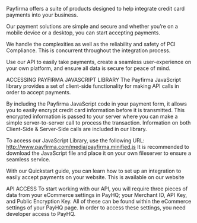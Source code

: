 Payfirma offers a suite of products designed to help integrate credit card payments into your business. 

Our payment solutions are simple and secure and whether you’re on a mobile device or a desktop, you can start accepting payments.

We handle the complexities as well as the reliability and safety of PCI Compliance. This is concurrent throughout the integration process.

Use our API to easily take payments, create a seamless user-experience on your own platform, and ensure all data is secure for peace of mind.


ACCESSING PAYFIRMA JAVASCRIPT LIBRARY
The Payfirma JavaScript library provides a set of client-side functionality for making API calls in order to accept payments.

By including the Payfirma JavaScript code in your payment form, it allows you to easily encrypt credit card information before it is transmitted. This encrypted information is passed to your server where you can make a simple server-to-server call to process the transaction. Information on both Client-Side & Server-Side calls are included in our library.

To access our JavaScript Library, use the following URL: 
http://www.payfirma.com/media/payfirma.minified.js
It is recommended to download the JavaScript file and place it on your own fileserver to ensure a seamless service.

With our Quickstart guide, you can learn how to set up an integration to easily accept payments on your website. This is available on our website

API ACCESS
To start working with our API, you will require three pieces of data from your eCommerce settings in PayHQ; your Merchant ID, API Key, and Public Encryption Key. All of these can be found within the eCommerce settings of your PayHQ page.
In order to access these settings, you need developer access to PayHQ.
